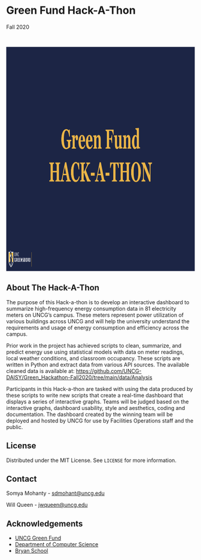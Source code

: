 # Green Fund Hack-A-Thon
Fall 2020


<!-- PROJECT LOGO -->
<br />
<p align="center">
  <a href="https://github.com/UNCG-DAISY/Green_Hackathon-Fall2020">
    <img src="images/header.png" alt="Logo" width="800" height="600">
  </a>

</p>




<!-- ABOUT THE PROJECT -->
## About The Hack-A-Thon


The purpose of this Hack-a-thon is to develop an interactive dashboard to summarize high-frequency energy consumption data in 81 electricity meters on UNCG’s campus. These meters represent power utilization of various buildings across UNCG and will help the university understand the requirements and usage of energy consumption and efficiency across the campus. 

Prior work in the project has achieved scripts to clean, summarize, and predict energy use using statistical models with data on meter readings, local weather conditions, and classroom occupancy. These scripts are written in Python and extract data from various API sources. The available cleaned data is available at: https://github.com/UNCG-DAISY/Green_Hackathon-Fall2020/tree/main/data/Analysis

Participants in this Hack-a-thon are tasked with using the data produced by these scripts to write new scripts that create a real-time dashboard that displays a series of interactive graphs. Teams will be judged based on the interactive graphs, dashboard usability, style and aesthetics, coding and documentation. The dashboard created by the winning team will be deployed and hosted by UNCG for use by Facilities Operations staff and the public.



<!-- LICENSE -->
## License

Distributed under the MIT License. See `LICENSE` for more information.



<!-- CONTACT -->
## Contact

Somya Mohanty - sdmohant@uncg.edu

Will Queen - jwqueen@uncg.edu



<!-- ACKNOWLEDGEMENTS -->
## Acknowledgements
* [UNCG Green Fund](https://sustainability.uncg.edu/green-fund/)
* [Department of Computer Science](https://compsci.uncg.edu/)
* [Bryan School](https://bryan.uncg.edu/)